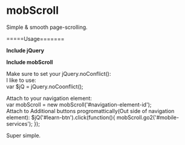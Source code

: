 mobScroll
=========

Simple &amp; smooth page-scrolling.

=====Usage=======

<strong>Include jQuery</strong><br />


<strong>Include mobScroll</strong><br />

<p>
Make sure to set your jQuery.noConflict():<br>
I like to use:<br />
var $jQ = jQuery.noCoonflict();
</p>
<p>
Attach to your navigation element:<br />
var mobScroll = new mobScroll('#navigation-element-id');<br />
Attach to Additional buttons progromattically(Out side of navigation element):
   $jQ('#learn-btn').click(function(){
       mobScroll.go2('#mobile-services');
   });
</p>


Super simple.
